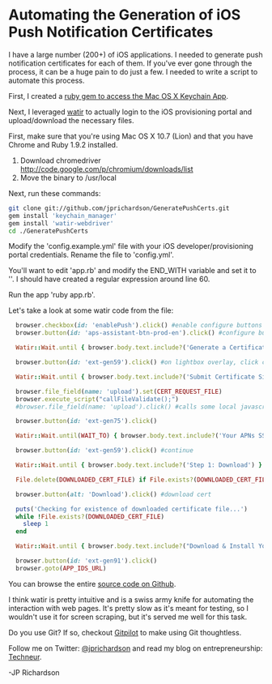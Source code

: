 <!--
author: JP
publish: Tue Oct 11 2011 01:00:24 GMT-0500 (CDT)
status: publish
type: post
link: https://procbits.wordpress.com/2011/10/10/automating-generation-ios-push-notification-certificates/
tags: Ruby
slug: 2011/10/10/automating-generation-ios-push-notification-certificates
-->

Automating the Generation of iOS Push Notification Certificates
===============================================================

I have a large number (200+) of iOS applications. I needed to generate
push notification certificates for each of them. If you've ever gone
through the process, it can be a huge pain to do just a few. I needed to
write a script to automate this process.

First, I created a [ruby gem to access the Mac OS X Keychain
App](http://procbits.com/2011/10/07/automating-the-mac-os-x-keychain-app-with-ruby/).

Next, I leveraged [watir](http://watir.com/) to actually login to the
iOS provisioning portal and upload/download the necessary files.

First, make sure that you're using Mac OS X 10.7 (Lion) and that you
have Chrome and Ruby 1.9.2 installed.

1.  Download chromedriver
    http://code.google.com/p/chromium/downloads/list
2.  Move the binary to /usr/local

Next, run these commands:

```bash
git clone git://github.com/jprichardson/GeneratePushCerts.git
gem install 'keychain_manager'
gem install 'watir-webdriver'
cd ./GeneratePushCerts
```

Modify the 'config.example.yml' file with your iOS
developer/provisioning portal credentials. Rename the file to
'config.yml'.

You'll want to edit 'app.rb' and modify the END\_WITH variable and set
it to ''. I should have created a regular expression around line 60.

Run the app 'ruby app.rb'.

Let's take a look at some watir code from the file:

```ruby
  browser.checkbox(id: 'enablePush').click() #enable configure buttons
  browser.button(id: 'aps-assistant-btn-prod-en').click() #configure button

  Watir::Wait.until { browser.body.text.include?('Generate a Certificate Signing Request') }

  browser.button(id: 'ext-gen59').click() #on lightbox overlay, click continue

  Watir::Wait.until { browser.body.text.include?('Submit Certificate Signing Request') }

  browser.file_field(name: 'upload').set(CERT_REQUEST_FILE)
  browser.execute_script("callFileValidate();")
  #browser.file_field(name: 'upload').click() #calls some local javascript to validate the file and enable continue button, unfortunately File Browse dialog shows up

  browser.button(id: 'ext-gen75').click()

  Watir::Wait.until(WAIT_TO) { browser.body.text.include?('Your APNs SSL Certificate has been generated.') }

  browser.button(id: 'ext-gen59').click() #continue

  Watir::Wait.until { browser.body.text.include?('Step 1: Download') }

  File.delete(DOWNLOADED_CERT_FILE) if File.exists?(DOWNLOADED_CERT_FILE)

  browser.button(alt: 'Download').click() #download cert

  puts('Checking for existence of downloaded certificate file...')
  while !File.exists?(DOWNLOADED_CERT_FILE)
    sleep 1
  end

  Watir::Wait.until { browser.body.text.include?("Download & Install Your Apple Push Notification service SSL Certificate") }

  browser.button(id: 'ext-gen91').click()
  browser.goto(APP_IDS_URL)
```

You can browse the entire [source code on
Github](https://github.com/jprichardson/GeneratePushCerts).

I think watir is pretty intuitive and is a swiss army knife for
automating the interaction with web pages. It's pretty slow as it's
meant for testing, so I wouldn't use it for screen scraping, but it's
served me well for this task.

Do you use Git? If so, checkout [Gitpilot](http://gitpilot.com) to make
using Git thoughtless.

Follow me on Twitter: [@jprichardson](http://twitter.com/jprichardson)
and read my blog on entrepreneurship: [Techneur](http://techneur.com).

-JP Richardson

